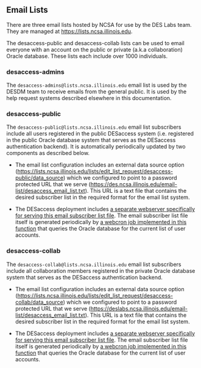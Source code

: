 ## Email Lists

There are three email lists hosted by NCSA for use by the DES Labs team. They are managed at https://lists.ncsa.illinois.edu.

The desaccess-public and desaccess-collab lists can be used to email everyone with an account on the public or private (a.k.a collaboration) Oracle database. These lists each include over 1000 individuals.

### desaccess-admins

   The `desaccess-admins@lists.ncsa.illinois.edu` email list is used by the DESDM team to receive emails from the general public. It is used by the help request systems described elsewhere in this documentation.

### desaccess-public

   The `desaccess-public@lists.ncsa.illinois.edu` email list subscribers include all users registered in the public DESaccess system (i.e. registered in the public Oracle database system that serves as the DESaccess authentication backend). It is automatically periodically updated by two components as described below.
   
   * The email list configuration includes an external data source option (https://lists.ncsa.illinois.edu/lists/edit_list_request/desaccess-public/data_source) which we configured to point to a password protected URL that we serve (https://des.ncsa.illinois.edu/email-list/desaccess_email_list.txt). This URL is a text file that contains the desired subscriber list in the required format for the email list system.
   
   * The DESaccess deployment includes [a separate webserver specifically for serving this email subscriber list file](https://gitlab.com/des-labs/kubernetes/-/blob/main/charts/desaccess/templates/deployment.yaml#L435-477). The email subscriber list file itself is generated periodically by [a webcron job implemented in this function](https://github.com/des-labs/des-jobhandler/blob/master/main.py#L196-L238) that queries the Oracle database for the current list of user accounts.

### desaccess-collab

   The `desaccess-collab@lists.ncsa.illinois.edu` email list subscribers include all collaboration members registered in the private Oracle database system that serves as the DESaccess authentication backend.
   
   * The email list configuration includes an external data source option (https://lists.ncsa.illinois.edu/lists/edit_list_request/desaccess-collab/data_source) which we configured to point to a password protected URL that we serve (https://deslabs.ncsa.illinois.edu/email-list/desaccess_email_list.txt). This URL is a text file that contains the desired subscriber list in the required format for the email list system.
   
   * The DESaccess deployment includes [a separate webserver specifically for serving this email subscriber list file](https://gitlab.com/des-labs/kubernetes/-/blob/main/charts/desaccess/templates/deployment.yaml#L435-477). The email subscriber list file itself is generated periodically by [a webcron job implemented in this function](https://github.com/des-labs/des-jobhandler/blob/master/main.py#L196-L238) that queries the Oracle database for the current list of user accounts.
